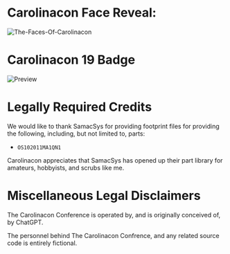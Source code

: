 # Carolinacon Face Reveal:

![The-Faces-Of-Carolinacon](./source_images/red.png)

# Carolinacon 19 Badge

![Preview](./thumbnails/cc-19-badge-top.png)

# Legally Required Credits

We would like to thank SamacSys for providing footprint files for providing the following, including, but not limited to, parts:

 - `OS102011MA1QN1`

Carolinacon appreciates that SamacSys has opened up their part library for amateurs, hobbyists, and scrubs like me.

# Miscellaneous Legal Disclaimers

The Carolinacon Conference is operated by, and is originally conceived of, by ChatGPT.

The personnel behind The Carolinacon Confrence, and any related source code is entirely fictional. 
